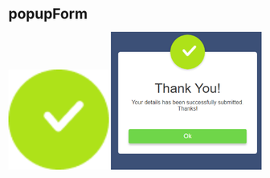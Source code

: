 # popupForm
<div align="center" gap:5>
    <img src="/tick.png" width="200px"</img> 
    <img src="/modal.png" width="300px"</img>
</div>
